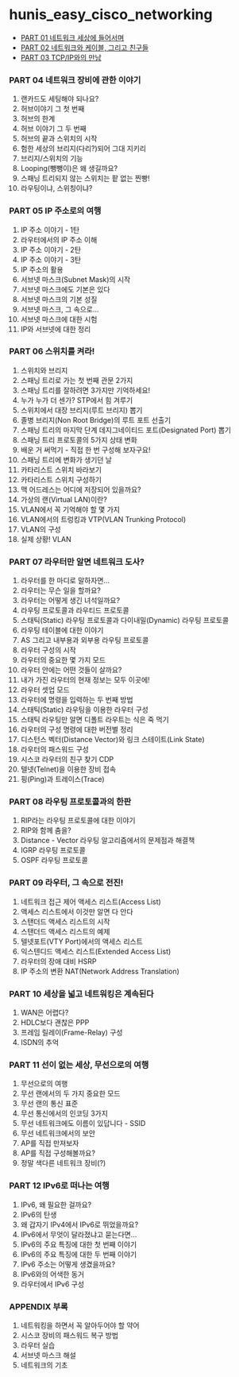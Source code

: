 # hunis_easy_cisco_networking

- <a href="part01.md">PART 01 네트워크 세상에 들어서며</a>
- <a href="part02.md">PART 02 네트워크와 케이블, 그리고 친구들</a>
- <a href="part03.md">PART 03 TCP/IP와의 만남</a>

### PART 04 네트워크 장비에 관한 이야기

1. 랜카드도 세팅해야 되나요?
2. 허브이야기 그 첫 번째
3. 허브의 한계
4. 허브 이야기 그 두 번째
5. 허브의 끝과 스위치의 시작
6. 험한 세상의 브리지(다리?)되어 그대 지키리
7. 브리지/스위치의 기능
8. Looping(뺑뺑이)은 왜 생길까요?
9. 스패닝 트리되지 않는 스위치는 팥 없는 찐빵!
10. 라우팅이냐, 스위칭이냐?

### PART 05 IP 주소로의 여행

1. IP 주소 이야기 - 1탄
2. 라우터에서의 IP 주소 이해
3. IP 주소 이야기 - 2탄
4. IP 주소 이야기 - 3탄
5. IP 주소의 활용
6. 서브넷 마스크(Subnet Mask)의 시작
7. 서브넷 마스크에도 기본은 있다
8. 서브넷 마스크의 기본 성질
9. 서브넷 마스크, 그 속으로…
10. 서브넷 마스크에 대한 시험
11. IP와 서브넷에 대한 정리

### PART 06 스위치를 켜라!

1. 스위치와 브리지
2. 스패닝 트리로 가는 첫 번째 관문 2가지
3. 스패닝 트리를 잘하려면 3가지만 기억하세요!
4. 누가 누가 더 센가? STP에서 힘 겨루기
5. 스위치에서 대장 브리지(루트 브리지) 뽑기
6. 졸병 브리지(Non Root Bridge)의 루트 포트 선출기
7. 스패닝 트리의 마지막 단계 데지그네이티드 포트(Designated Port) 뽑기
8. 스패닝 트리 프로토콜의 5가지 상태 변화
9. 배운 거 써먹기 - 직접 한 번 구성해 보자구요!
10. 스패닝 트리에 변화가 생기던 날
11. 카타리스트 스위치 바라보기
12. 카타리스트 스위치 구성하기
13. 맥 어드레스는 어디에 저장되어 있을까요?
14. 가상의 랜(Virtual LAN)이란?
15. VLAN에서 꼭 기억해야 할 몇 가지
16. VLAN에서의 트렁킹과 VTP(VLAN Trunking Protocol)
17. VLAN의 구성
18. 실제 상황! VLAN

### PART 07 라우터만 알면 네트워크 도사?

1. 라우터를 한 마디로 말하자면…
2. 라우터는 무슨 일을 할까요?
3. 라우터는 어떻게 생긴 녀석일까요?
4. 라우팅 프로토콜과 라우티드 프로토콜
5. 스태틱(Static) 라우팅 프로토콜과 다이내밀(Dynamic) 라우팅 프로토콜
6. 라우팅 테이블에 대한 이야기
7. AS 그리고 내부용과 외부용 라우팅 프로토콜
8. 라우터 구성의 시작
9. 라우터의 중요한 몇 가지 모드
10. 라우터 안에는 어떤 것들이 살까요?
11. 내가 가진 라우터의 현재 정보는 모두 이곳에!
12. 라우터 셋업 모드
13. 라우터에 명령을 입력하는 두 번째 방법
14. 스태틱(Static) 라우팅을 이용한 라우터 구성
15. 스태틱 라우팅만 알면 디폴트 라우트는 식은 죽 먹기
16. 라우터의 구성 명령에 대한 버전별 정리
17. 디스턴스 벡터(Distance Vector)와 링크 스테이트(Link State)
18. 라우터의 패스워드 구성
19. 시스코 라우터의 친구 찾기 CDP
20. 텔넷(Telnet)을 이용한 장비 접속
21. 핑(Ping)과 트레이스(Trace)

### PART 08 라우팅 프로토콜과의 한판

1. RIP라는 라우팅 프로토콜에 대한 이야기
2. RIP와 함께 춤을?
3. Distance - Vector 라우팅 알고리즘에서의 문제점과 해결책
4. IGRP 라우팅 프로토콜
5. OSPF 라우팅 프로토콜

### PART 09 라우터, 그 속으로 전진!

1. 네트워크 접근 제어 액세스 리스트(Access List)
2. 액세스 리스트에서 이것만 알면 다 안다
3. 스탠더드 액세스 리스트의 시작
4. 스탠더드 액세스 리스트의 예제
5. 텔넷포트(VTY Port)에서의 액세스 리스트
6. 익스텐디드 액세스 리스트(Extended Access List)
7. 라우터의 장애 대비 HSRP
8. IP 주소의 변환 NAT(Network Address Translation)

### PART 10 세상을 넓고 네트워킹은 계속된다

1. WAN은 어렵다?
2. HDLC보다 괜찮은 PPP
3. 프레임 릴레이(Frame-Relay) 구성
4. ISDN의 추억

### PART 11 선이 없는 세상, 무선으로의 여행

1. 무선으로의 여행
2. 무선 랜에서의 두 가지 중요한 모드
3. 무선 랜의 통신 표준
4. 무선 통신에서의 인코딩 3가지
5. 무선 네트워크에도 이름이 있답니다 - SSID
6. 무선 네트워크에서의 보안
7. AP를 직접 만져보자
8. AP를 직접 구성해볼까요?
9. 정말 색다른 네트워크 장비(?)

### PART 12 IPv6로 떠나는 여행

1. IPv6, 왜 필요한 걸까요?
2. IPv6의 탄생
3. 왜 갑자기 IPv4에서 IPv6로 뛰었을까요?
4. IPv6에서 무엇이 달라졌냐고 묻는다면…
5. IPv6의 주요 특징에 대한 첫 번째 이야기
6. IPv6의 주요 특징에 대한 두 번째 이야기
7. IPv6 주소는 어떻게 생겼을까요?
8. IPv6와의 어색한 동거
9. 라우터에서 IPv6 구성

### APPENDIX 부록

1. 네트워킹을 하면서 꼭 알아두어야 할 약어
2. 시스코 장비의 패스워드 복구 방법
3. 라우터 실습
4. 서브넷 마스크 해설
5. 네트워크의 기초
